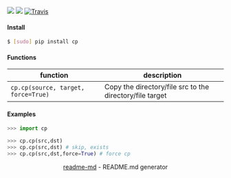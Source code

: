 [![](https://img.shields.io/pypi/pyversions/cp.svg?longCache=True)](https://pypi.org/pypi/cp/)
[![](https://img.shields.io/pypi/v/cp.svg?maxAge=3600)](https://pypi.org/pypi/cp/)
[![Travis](https://api.travis-ci.org/looking-for-a-job/cp.py.svg?branch=master)](https://travis-ci.org/looking-for-a-job/cp.py/)

#### Install
```bash
$ [sudo] pip install cp
```

#### Functions
function|description
-|-
`cp.cp(source, target, force=True)`|Copy the directory/file src to the directory/file target

#### Examples
```python
>>> import cp

>>> cp.cp(src,dst)
>>> cp.cp(src,dst) # skip, exists
>>> cp.cp(src,dst,force=True) # force cp
```

<p align="center"><a href="https://pypi.org/project/readme-md/">readme-md</a> - README.md generator</p>